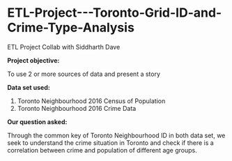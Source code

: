 # ETL-Project---Toronto-Grid-ID-and-Crime-Type-Analysis
ETL Project Collab with Siddharth Dave

**Project objective:** 

To use 2 or more sources of data and present a story

**Data set used:**

1. Toronto Neighbourhood 2016 Census of Population
2. Toronto Neighbourhood 2016 Crime Data

**Our question asked:**

Through the common key of Toronto Neighbourhood ID in both data set, we seek to understand the crime situation in Toronto and check if there is a correlation between crime and population of different age groups.
